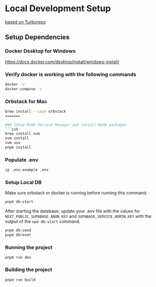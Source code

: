 # Local Development Setup
[based on Turborepo](https://turbo.build/repo)

## Setup Dependencies

### Docker Desktop for Windows
https://docs.docker.com/desktop/install/windows-install/

### Verify docker is working with the following commands
```zsh
docker -v
docker-compose -v
```

### Orbstack for Mac
```zsh
brew install --cask orbstack
=======

### Setup Node Version Manager and install Node packages
```zsh
brew install nvm
nvm install
nvm use
pnpm install
```

### Populate .env
```zsh
cp .env.example .env
```

### Setup Local DB
Make sure orbstack or docker is running before running this command.
```zsh
pnpm db:start
```

After starting the database, update your .env file with the values for `NEXT_PUBLIC_SUPABASE_ANON_KEY` and
`SUPABASE_SERVICE_ADMIN_KEY` with the output of the `npm db:start` command.

```zsh
pnpm db:seed
pnpm dbreset
```

### Running the project
```
pnpm run dev
```

### Building the project
```
pnpm run build
```

